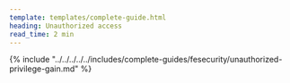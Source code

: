```yaml
---
template: templates/complete-guide.html
heading: Unauthorized access
read_time: 2 min
---
```


{% include "../../../../../includes/complete-guides/fesecurity/unauthorized-privilege-gain.md" %}